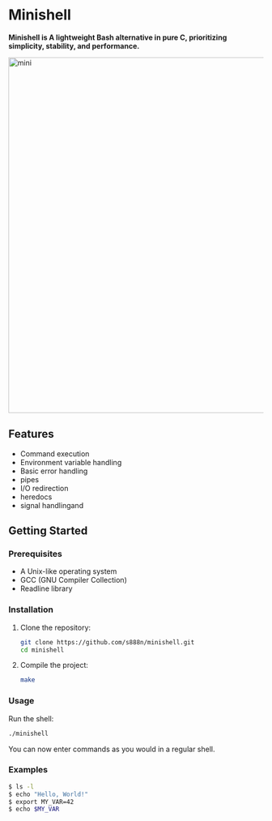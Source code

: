 # Minishell

**Minishell is A lightweight Bash alternative in pure C, prioritizing simplicity, stability, and performance.**

<img width="702" alt="mini" src="https://github.com/user-attachments/assets/f5777997-7b85-4355-a449-8d4bf1091838">

## Features

- Command execution
- Environment variable handling
- Basic error handling
- pipes
- I/O redirection
- heredocs
- signal handlingand

## Getting Started

### Prerequisites

- A Unix-like operating system
- GCC (GNU Compiler Collection)
- Readline library
### Installation

1. Clone the repository:
   ```bash
   git clone https://github.com/s888n/minishell.git
   cd minishell
   ```

2. Compile the project:
   ```bash
   make
   ```

### Usage

Run the shell:
```bash
./minishell
```

You can now enter commands as you would in a regular shell.

### Examples

```sh
$ ls -l
$ echo "Hello, World!"
$ export MY_VAR=42
$ echo $MY_VAR
```
